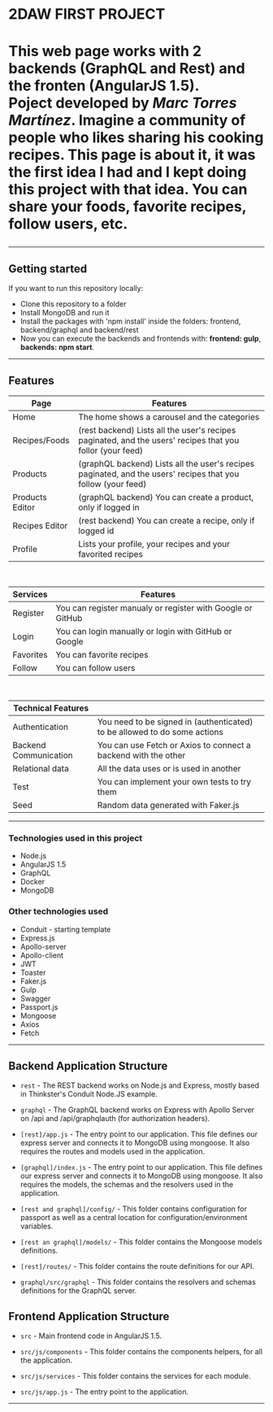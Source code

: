 <h1>2DAW FIRST PROJECT<h1>

This web page works with 2 backends (GraphQL and Rest) and the fronten (AngularJS 1.5).  
Poject developed by *Marc Torres Martínez*.
Imagine a community of people who likes sharing his cooking recipes. This page is about it, it was the first idea I had and I kept doing this project with that idea. You can share your foods, favorite recipes, follow users, etc.

---

## Getting started

If you want to run this repository locally:

- Clone this repository to a folder
- Install MongoDB and run it
- Install the packages with 'npm install' inside the folders: frontend, backend/graphql and backend/rest
- Now you can execute the backends and frontends with: **frontend: gulp**, **backends: npm start**.



---

## Features

| Page | Features |
| - | - |
| Home | The home shows a carousel and the categories |
| Recipes/Foods | (rest backend) Lists all the user's recipes paginated, and the users' recipes that you follor (your feed) |
| Products | (graphQL backend) Lists all the user's recipes paginated, and the users' recipes that you follow (your feed) |
| Products Editor | (graphQL backend) You can create a product, only if logged in |
| Recipes Editor | (rest backend) You can create a recipe, only if logged id |
| Profile | Lists your profile, your recipes and your favorited recipes |


<br>

| Services | Features |
| - | - |
| Register | You can register manualy or register with Google or GitHub |
| Login | You can login manually or login with GitHub or Google |
| Favorites | You can favorite recipes |
| Follow | You can follow users |

<br>

| Technical Features |  |
| - | - |
| Authentication | You need to be signed in (authenticated) to be allowed to do some actions |
| Backend Communication | You can use Fetch or Axios to connect a backend with the other |
| Relational data | All the data uses or is used in another |
| Test | You can implement your own tests to try them |
| Seed | Random data generated with Faker.js |

---

### Technologies used in this project

* Node.js
* AngularJS 1.5
* GraphQL
* Docker
* MongoDB

### Other technologies used

* Conduit - starting template
* Express.js
* Apollo-server
* Apollo-client
* JWT 
* Toaster
* Faker.js
* Gulp
* Swagger
* Passport.js
* Mongoose
* Axios
* Fetch

---

## Backend Application Structure

- `rest` - The REST backend works on Node.js and Express, mostly based in Thinkster's Conduit Node.JS example.
- `graphql` - The GraphQL backend works on Express with Apollo Server on /api and /api/graphqlauth (for authorization headers).

- `[rest]/app.js` - The entry point to our application. This file defines our express server and connects it to MongoDB using mongoose. It also requires the routes and models used in the application.
- `[graphql]/index.js` - The entry point to our application. This file defines our express server and connects it to MongoDB using mongoose. It also requires the models, the schemas and the resolvers used in the application.

- `[rest and graphql]/config/` - This folder contains configuration for passport as well as a central location for configuration/environment variables.
- `[rest an graphql]/models/` - This folder contains the Mongoose models definitions.
- `[rest]/routes/` - This folder contains the route definitions for our API.
- `graphql/src/graphql` - This folder contains the resolvers and schemas definitions for the GraphQL server.

## Frontend Application Structure

- `src` - Main frontend code in AngularJS 1.5.

- `src/js/components` - This folder contains the components helpers, for all the application.
- `src/js/services` - This folder contains the services for each module.
- `src/js/app.js` - The entry point to the application.

---
